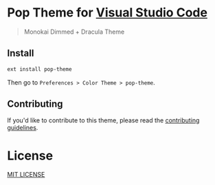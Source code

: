 # Pop Theme for [Visual Studio Code](code.visualstudio.com)
> Monokai Dimmed + Dracula Theme

## Install
```sh
ext install pop-theme 
```
Then go to `Preferences > Color Theme > pop-theme`.

## Contributing
If you'd like to contribute to this theme, please read the [contributing guidelines](CONTRIBUTING.md).

# License
[MIT LICENSE](LICENSE.md)